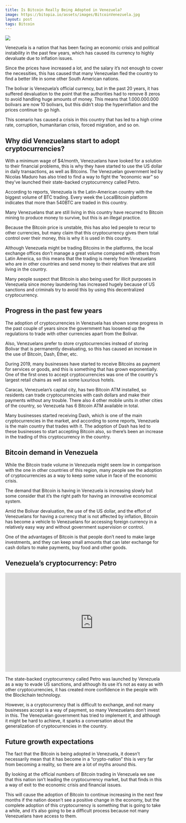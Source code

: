 ```yaml
---
title: Is Bitcoin Really Being Adopted in Venezuela?
image: https://bitopia.io/assets/images/BitcoinVenezuela.jpg
layout: post
tags: Bitcoin
---
```


![](https://bitopia.io/assets/images/BitcoinVenezuela.jpg)

Venezuela is a nation that has been facing an economic crisis and political instability in the past few years, which has caused its currency to highly devaluate due to inflation issues.

Since the prices have increased a lot, and the salary it’s not enough to cover the necessities, this has caused that many Venezuelan fled the country to find a better life in some other South American nations.

The bolivar is Venezuela’s official currency, but in the past 20 years, it has suffered devaluation to the point that the authorities had to remove 8 zeros to avoid handling huge amounts of money. This means that 1.000.000.000 bolivars are now 10 bolivars, but this didn’t stop the hyperinflation and the prices continue to go high.

This scenario has caused a crisis in this country that has led to a high crime rate, corruption, humanitarian crisis, forced migration, and so on. 

## Why did Venezuelans start to adopt cryptocurrencies?

With a minimum wage of $4/month, Venezuelans have looked for a solution to their financial problems, this is why they have started to use the US dollar in daily transactions, as well as Bitcoins. The Venezuelan government led by Nicolas Maduro has also tried to find a way to fight the “economic war” so they’ve launched their state-backed cryptocurrency called Petro.

According to reports, Venezuela is the Latin-American country with the biggest volume of BTC trading. Every week the LocalBitcoin platform indicates that more than 540BTC are traded in this country.

Many Venezuelans that are still living in this country have recurred to Bitcoin mining to produce money to survive, but this is an illegal practice.

Because the Bitcoin price is unstable, this has also led people to recur to other currencies, but many claim that this cryptocurrency gives them total control over their money, this is why it is used in this country.

Although Venezuela might be trading Bitcoins in the platforms, the local exchange offices don’t manage a great volume compared with others from Latin America, so this means that the trading is merely from Venezuelans who are in other countries and send money to their relatives that are still living in the country.

Many people suspect that Bitcoin is also being used for illicit purposes in Venezuela since money laundering has increased hugely because of US sanctions and criminals try to avoid this by using this decentralized cryptocurrency.

## Progress in the past few years

The adoption of cryptocurrencies in Venezuela has shown some progress in the past couple of years since the government has loosened up the regulations to trade with other currencies apart from the Bolivar.

Also, Venezuelans prefer to store cryptocurrencies instead of storing Bolivar that is permanently devaluating, so this has caused an increase in the use of Bitcoin, Dash, Ether, etc. 

During 2019, many businesses have started to receive Bitcoins as payment for services or goods, and this is something that has grown exponentially. One of the first ones to accept cryptocurrencies was one of the country's largest retail chains as well as some luxurious hotels. 

Caracas, Venezuelan’s capital city, has two Bitcoin ATM installed, so residents can trade cryptocurrencies with cash dollars and make their payments without any trouble. There also 4 other mobile units in other cities of the country, so Venezuela has 6 Bitcoin ATM available in total.

Many businesses started receiving Dash, which is one of the main cryptocurrencies in the market, and according to some reports, Venezuela is the main country that trades with it. The adoption of Dash has led to these businesses to start accepting Bitcoin also, so there’s been an increase in the trading of this cryptocurrency in the country.

## Bitcoin demand in Venezuela

While the Bitcoin trade volume in Venezuela might seem low in comparison with the one in other countries of this region, many people see the adoption of cryptocurrencies as a way to keep some value in face of the economic crisis.

The demand that Bitcoin is having in Venezuela is increasing slowly but some consider that it’s the right path for having an innovative economical system.

Amid the Bolivar devaluation, the use of the US dollar, and the effort of Venezuelans for having a currency that is not affected by inflation, Bitcoin has become a vehicle to Venezuelans for accessing foreign currency in a relatively easy way and without government supervision or control.

One of the advantages of Bitcoin is that people don’t need to make large investments, and they can keep small amounts that can later exchange for cash dollars to make payments, buy food and other goods.

## Venezuela’s cryptocurrency: Petro

<iframe width="560" height="315" src="https://www.youtube.com/embed/IToZaDojQh8" frameborder="0" allowfullscreen></iframe>

The state-backed cryptocurrency called Petro was launched by Venezuela as a way to evade US sanctions, and although its use it’s not as easy as with other cryptocurrencies, it has created more confidence in the people with the Blockchain technology.

However, is a cryptocurrency that is difficult to exchange, and not many businesses accept is a way of payment, so many Venezuelans don’t invest in this. The Venezuelan government has tried to implement it, and although it might be hard to achieve, it sparks a conversation about the generalization of cryptocurrencies in the country.

## Future growth expectations

The fact that the Bitcoin is being adopted in Venezuela, it doesn’t necessarily mean that it has become in a “crypto-nation” this is very far from becoming a reality, so there are a lot of myths around this.

By looking at the official numbers of Bitcoin trading in Venezuela we see that this nation isn’t leading the cryptocurrency market, but that finds in this a way of exit to the economic crisis and financial issues.

This will cause the adoption of Bitcoin to continue increasing in the next few months if the nation doesn’t see a positive change in the economy, but the complete adoption of this cryptocurrency is something that is going to take a while, and it’s also going to be a difficult process because not many Venezuelans have access to them.
